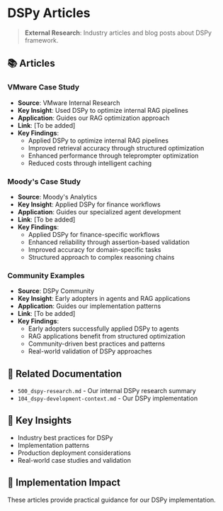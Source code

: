 <!-- CONTEXT_REFERENCE: 400_context-priority-guide.md -->
<!-- MODULE_REFERENCE: B-011-DEPLOYMENT-GUIDE_production_deployment.md -->
<!-- MODULE_REFERENCE: 400_deployment-environment-guide.md -->

# DSPy Articles

> **External Research**: Industry articles and blog posts about DSPy framework.

## 📚 **Articles**

### **VMware Case Study**
- **Source**: VMware Internal Research
- **Key Insight**: Used DSPy to optimize internal RAG pipelines
- **Application**: Guides our RAG optimization approach
- **Link**: [To be added]
- **Key Findings**:
  - Applied DSPy to optimize internal RAG pipelines
  - Improved retrieval accuracy through structured optimization
  - Enhanced performance through teleprompter optimization
  - Reduced costs through intelligent caching

### **Moody's Case Study**
- **Source**: Moody's Analytics
- **Key Insight**: Applied DSPy for finance workflows
- **Application**: Guides our specialized agent development
- **Link**: [To be added]
- **Key Findings**:
  - Applied DSPy for finance-specific workflows
  - Enhanced reliability through assertion-based validation
  - Improved accuracy for domain-specific tasks
  - Structured approach to complex reasoning chains

### **Community Examples**
- **Source**: DSPy Community
- **Key Insight**: Early adopters in agents and RAG applications
- **Application**: Guides our implementation patterns
- **Link**: [To be added]
- **Key Findings**:
  - Early adopters successfully applied DSPy to agents
  - RAG applications benefit from structured optimization
  - Community-driven best practices and patterns
  - Real-world validation of DSPy approaches

## 🔗 **Related Documentation**
- `500_dspy-research.md` - Our internal DSPy research summary
- `104_dspy-development-context.md` - Our DSPy implementation

## 📖 **Key Insights**
- Industry best practices for DSPy
- Implementation patterns
- Production deployment considerations
- Real-world case studies and validation

## 🎯 **Implementation Impact**
These articles provide practical guidance for our DSPy implementation.
